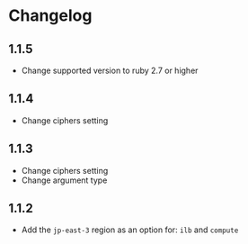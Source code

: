 # Changelog

## 1.1.5

* Change supported version to ruby 2.7 or higher

## 1.1.4

* Change ciphers setting

## 1.1.3

* Change ciphers setting
* Change argument type

## 1.1.2

* Add the `jp-east-3` region as an option for: `ilb` and `compute`
